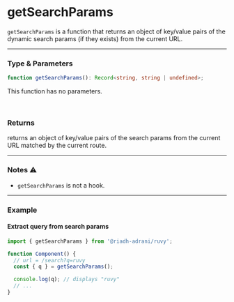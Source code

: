 # getSearchParams

`getSearchParams` is a function that returns an object of key/value pairs of the dynamic search params (if they exists) from the current URL.

<hr/>

### Type & Parameters

```ts
function getSearchParams(): Record<string, string | undefined>;
```

This function has no parameters.

<br/>

### Returns

returns an object of key/value pairs of the search params from the current URL matched by the current route.

<hr/>

### Notes ⚠️

- `getSearchParams` is not a hook.

<hr/>

### Example

#### Extract query from search params

```ts
import { getSearchParams } from '@riadh-adrani/ruvy';

function Component() {
  // url = /search?q=ruvy
  const { q } = getSearchParams();

  console.log(q); // displays "ruvy"
  // ...
}
```
